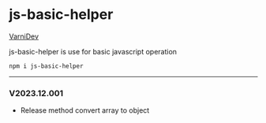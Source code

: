 # js-basic-helper

[VarniDev](https://www.varnidev.com)

js-basic-helper is use for basic javascript operation

`npm i js-basic-helper`

---


### V2023.12.001

 - Release method convert array to object
